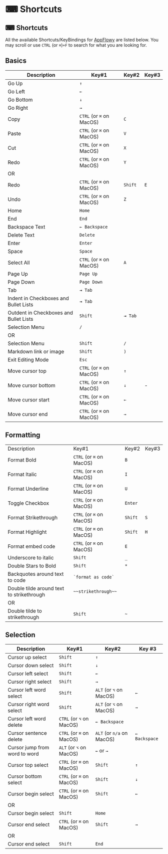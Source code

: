 # ⌨ Shortcuts

## ⌨ Shortcuts

All the available Shortcuts/KeyBindings for [AppFlowy](https://github.com/AppFlowy-IO/AppFlowy) are listed below. You may scroll or use `CTRL` (or `⌘`)`+F` to search for what you are looking for.

## Basics

| Description                            | Key#1                    | Key#2   | Key#3 |
| -------------------------------------- | ------------------------ | ------- | ----- |
| Go Up                                  | `↑`                      |         |       |
| Go Left                                | `←`                      |         |       |
| Go Bottom                              | `↓`                      |         |       |
| Go Right                               | `→`                      |         |       |
| Copy                                   | `CTRL` (or `⌘` on MacOS) | `C`     |       |
| Paste                                  | `CTRL` (or `⌘` on MacOS) | `V`     |       |
| Cut                                    | `CTRL` (or `⌘` on MacOS) | `X`     |       |
| Redo                                   | `CTRL` (or `⌘` on MacOS) | `Y`     |       |
| OR                                     |                          |         |       |
| Redo                                   | `CTRL` (or `⌘` on MacOS) | `Shift` | `E`   |
| Undo                                   | `CTRL` (or `⌘` on MacOS) | `Z`     |       |
| Home                                   | `Home`                   |         |       |
| End                                    | `End`                    |         |       |
| Backspace Text                         | `← Backspace`            |         |       |
| Delete Text                            | `Delete`                 |         |       |
| Enter                                  | `Enter`                  |         |       |
| Space                                  | `Space`                  |         |       |
| Select All                             | `CTRL` (or `⌘` on MacOS) | `A`     |       |
| Page Up                                | `Page Up`                |         |       |
| Page Down                              | `Page Down`              |         |       |
| Tab                                    | `⇥ Tab`                  |         |       |
| Indent in Checkboxes and Bullet Lists  | `⇥ Tab`                  |         |       |
| Outdent in Checkboxes and Bullet Lists | `Shift`                  | `⇥ Tab` |       |
| Selection Menu                         | `/`                      |         |       |
| OR                                     |                          |         |       |
| Selection Menu                         | `Shift`                  | `/`     |       |
| Markdown link or image                 | `Shift`                  | `)`     |       |
| Exit Editing Mode                      | `Esc`                    |         |       |
| Move cursor top                        | `CTRL` (or `⌘` on MacOS) | `↑`     |       |
| Move cursor bottom                     | `CTRL` (or `⌘` on MacOS) | `↓`     | -     |
| Move cursor start                      | `CTRL` (or `⌘` on MacOS) | `←`     |       |
| Move cursor end                        | `CTRL` (or `⌘` on MacOS) | `→`     |       |

## Formatting

|                                           |                          |         |       |
| ----------------------------------------- | ------------------------ | ------- | ----- |
| Description                               | Key#1                    | Key#2   | Key#3 |
| Format Bold                               | `CTRL` (or `⌘` on MacOS) | `B`     |       |
| Format Italic                             | `CTRL` (or `⌘` on MacOS) | `I`     |       |
| Format Underline                          | `CTRL` (or `⌘` on MacOS) | `U`     |       |
| Toggle Checkbox                           | `CTRL` (or `⌘` on MacOS) | `Enter` |       |
| Format Strikethrough                      | `CTRL` (or `⌘` on MacOS) | `Shift` | `S`   |
| Format Highlight                          | `CTRL` (or `⌘` on MacOS) | `Shift` | `H`   |
| Format embed code                         | `CTRL` (or `⌘` on MacOS) | `E`     |       |
| Underscore to italic                      | `Shift`                  | `_`     |       |
| Double Stars to Bold                      | `Shift`                  | `*`     |       |
| Backquotes around text to code            | `` `format as code` ``   |         |       |
| Double tilde around text to strikethrough | `~~strikethrough~~`      |         |       |
| OR                                        |                          |         |       |
| Double tilde to strikethrough             | `Shift`                  | `~`     |       |

## Selection

| Description                   | Key#1                    | Key#2                     | Key #3        |
| ----------------------------- | ------------------------ | ------------------------- | ------------- |
| Cursor up select              | `Shift`                  | `↑`                       |               |
| Cursor down select            | `Shift`                  | `↓`                       |               |
| Cursor left select            | `Shift`                  | `←`                       |               |
| Cursor right select           | `Shift`                  | `→`                       |               |
| Cursor left word select       | `Shift`                  | `ALT` (or `⌥` on MacOS)   | `←`           |
| Cursor right word select      | `Shift`                  | `ALT` (or `⌥` on MacOS)   | `→`           |
| Cursor left word delete       | `CTRL` (or `⌥` on MacOS) | `← Backspace`             |               |
| Cursor sentence delete        | `CTRL` (or `⌘` on MacOS) | `ALT` (or `n/a` on MacOS) | `← Backspace` |
| Cursor jump from word to word | `ALT` (or `⌥` on MacOS)  | `←` or `→`                |               |
| Cursor top select             | `CTRL` (or `⌘` on MacOS) | `Shift`                   | `↑`           |
| Cursor bottom select          | `CTRL` (or `⌘` on MacOS) | `Shift`                   | `↓`           |
| Cursor begin select           | `CTRL` (or `⌘` on MacOS) | `Shift`                   | `←`           |
| OR                            |                          |                           |               |
| Cursor begin select           | `Shift`                  | `Home`                    |               |
| Cursor end select             | `CTRL` (or `⌘` on MacOS) | `Shift`                   | `→`           |
| OR                            |                          |                           |               |
| Cursor end select             | `Shift`                  | `End`                     |               |
